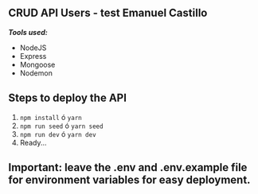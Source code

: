 ## CRUD API Users - test Emanuel Castillo

***Tools used:***
- NodeJS
- Express
- Mongoose
- Nodemon

##   Steps to deploy the API


 1. `npm install` ó `yarn`
 2. `npm run seed` ó `yarn seed`
 3. `npm run dev` ó `yarn dev`
 4. Ready...

 ## Important: leave the .env and .env.example file for environment variables for easy deployment.